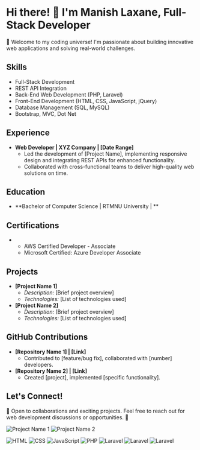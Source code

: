 # Hi there! 👋 I'm Manish Laxane, Full-Stack Developer

🚀 Welcome to my coding universe! I'm passionate about building innovative web applications and solving real-world challenges.

## Skills
- Full-Stack Development
- REST API Integration
- Back-End Web Development (PHP, Laravel)
- Front-End Development (HTML, CSS, JavaScript, jQuery)
- Database Management (SQL, MySQL)
- Bootstrap, MVC, Dot Net

## Experience
- **Web Developer | XYZ Company | [Date Range]**
  - Led the development of [Project Name], implementing responsive design and integrating REST APIs for enhanced functionality.
  - Collaborated with cross-functional teams to deliver high-quality web solutions on time.

## Education
- **Bachelor of Computer Science | RTMNU University | **

## Certifications
- - AWS Certified Developer - Associate
  - Microsoft Certified: Azure Developer Associate

## Projects
- **[Project Name 1]**
  - *Description:* [Brief project overview]
  - *Technologies:* [List of technologies used]
- **[Project Name 2]**
  - *Description:* [Brief project overview]
  - *Technologies:* [List of technologies used]

## GitHub Contributions
- **[Repository Name 1] | [Link]**
  - Contributed to [feature/bug fix], collaborated with [number] developers.
- **[Repository Name 2] | [Link]**
  - Created [project], implemented [specific functionality].

## Let's Connect!
🌟 Open to collaborations and exciting projects. Feel free to reach out for web development discussions or opportunities. 🤝

![Project Name 1](path/to/image1.png)
![Project Name 2](path/to/image2.png)



![HTML](https://img.shields.io/badge/-HTML-orange)
![CSS](https://img.shields.io/badge/-CSS-blue)
![JavaScript](https://img.shields.io/badge/-JavaScript-yellow)
![PHP](https://img.shields.io/badge/-PHP-purple)
![Laravel](https://img.shields.io/badge/-Laravel-red)
![Laravel](https://img.shields.io/badge/-sql-green)
![Laravel](https://img.shields.io/badge/-asp.net-red)

